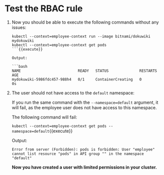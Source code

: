 
# Test the RBAC rule

1. Now you should be able to execute the following commands without any issues:

    ```
    kubectl --context=employee-context run --image bitnami/dokuwiki mydokuwiki
    kubectl --context=employee-context get pods
    ```{{execute}}

    Output:

    ```bash
    NAME                          READY   STATUS              RESTARTS   AGE
    mydokuwiki-5986fdc457-988h4   0/1     ContainerCreating   0          0s
    ```

2. The user should not have access to the `default` namespace:
   
    If you run the same command with the `--namespace=default` argument, it will fail, as the employee user does not have access to this namespace.

    The following command will fail:

    `kubectl --context=employee-context get pods --namespace=default`{{execute}}

    Output:

    ```
    Error from server (Forbidden): pods is forbidden: User "employee" cannot list resource "pods" in API group "" in the namespace "default"
    ```

    **Now you have created a user with limited permissions in your cluster.**
